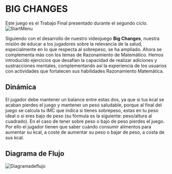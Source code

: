 
# BIG CHANGES
Este juego es el Trabajo Final presentado durante el segundo ciclo.
![StartMenu](https://github.com/r0ggdev/BigChanges/assets/139927353/026d8b7b-2900-401e-a6a9-7b764b18f43a)

Siguiendo con el desarrollo de nuestro videojuego __Big Changes__, nuestra misión de educar a los jugadores sobre la relevancia de la salud, especialmente en lo que respecta al sobrepeso, se ha ampliado. Ahora se complementa más con los temas de Razonamiento de Matemático. Hemos introducido ejercicios que desafían la capacidad de realizar adiciones y sustracciones mentales, complementando así la experiencia de los usuarios con actividades que fortalecen sus habilidades Razonamiento Matemática.

## Dinámica
El jugador debe mantener un balance entre estas dos, ya que si tus kcal se acaban pierdes el juego y mantener un peso saludable, porque al final del juego se calcula tu IMC que indica si tienes sobrepeso, estas en tu peso ideal o si eres bajo de peso (su fórmula es la siguiente: peso/altura al cuadrado). En el caso de tener sobre peso o bajo de peso pierdes el juego. 
Por ello el jugador tienen que saber cuándo consumir alimentos para aumentar su kcal, a coste de aumentar su peso o bajar de peso, a costa de sus kcal. 

## Diagrama de Flujo
![Diagramadeflujo](https://github.com/r0ggdev/BigChanges/assets/139927353/17b72331-6e88-4b6b-8fb2-c3961bb9e067)
